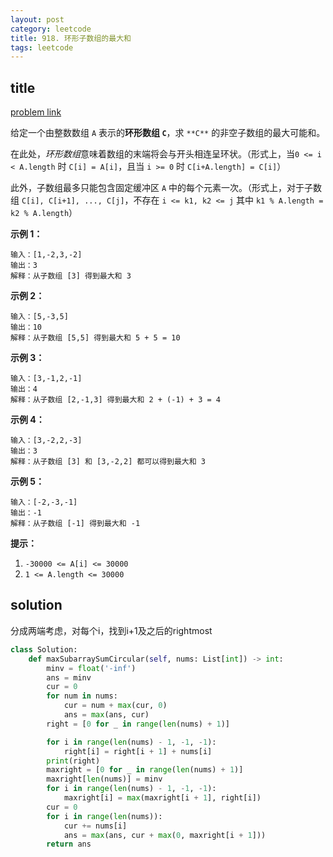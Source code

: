 ```yaml
---
layout: post
category: leetcode
title: 918. 环形子数组的最大和
tags: leetcode
---
```

## title
[problem link](https://leetcode-cn.com/problems/maximum-sum-circular-subarray/)

给定一个由整数数组 `A` 表示的**环形数组 `C`**，求 `**C**` 的非空子数组的最大可能和。

在此处，*环形数组*意味着数组的末端将会与开头相连呈环状。（形式上，当`0 <= i < A.length` 时 `C[i] = A[i]`，且当 `i >= 0` 时 `C[i+A.length] = C[i]`）

此外，子数组最多只能包含固定缓冲区 `A` 中的每个元素一次。（形式上，对于子数组 `C[i], C[i+1], ..., C[j]`，不存在 `i <= k1, k2 <= j` 其中 `k1 % A.length = k2 % A.length`）

 

**示例 1：**

```
输入：[1,-2,3,-2]
输出：3
解释：从子数组 [3] 得到最大和 3
```

**示例 2：**

```
输入：[5,-3,5]
输出：10
解释：从子数组 [5,5] 得到最大和 5 + 5 = 10
```

**示例 3：**

```
输入：[3,-1,2,-1]
输出：4
解释：从子数组 [2,-1,3] 得到最大和 2 + (-1) + 3 = 4
```

**示例 4：**

```
输入：[3,-2,2,-3]
输出：3
解释：从子数组 [3] 和 [3,-2,2] 都可以得到最大和 3
```

**示例 5：**

```
输入：[-2,-3,-1]
输出：-1
解释：从子数组 [-1] 得到最大和 -1
```

 

**提示：**

1. `-30000 <= A[i] <= 30000`
2. `1 <= A.length <= 30000`

## solution

分成两端考虑，对每个i，找到i+1及之后的rightmost

```python
class Solution:
    def maxSubarraySumCircular(self, nums: List[int]) -> int:
        minv = float('-inf')
        ans = minv
        cur = 0
        for num in nums:
            cur = num + max(cur, 0)
            ans = max(ans, cur)
        right = [0 for _ in range(len(nums) + 1)]

        for i in range(len(nums) - 1, -1, -1):
            right[i] = right[i + 1] + nums[i]
        print(right)
        maxright = [0 for _ in range(len(nums) + 1)]
        maxright[len(nums)] = minv
        for i in range(len(nums) - 1, -1, -1):
            maxright[i] = max(maxright[i + 1], right[i])
        cur = 0
        for i in range(len(nums)):
            cur += nums[i]
            ans = max(ans, cur + max(0, maxright[i + 1]))
        return ans
```

